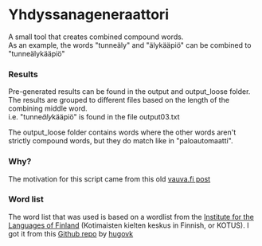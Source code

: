 # Yhdyssanageneraattori
A small tool that creates combined compound words.   
As an example, the words "tunneäly" and "älykääpiö" can be combined to "tunneälykääpiö"

### Results
Pre-generated results can be found in the output and output_loose folder.
The results are grouped to different files based on the length of the combining middle word.  
i.e. "tunne*äly*kääpiö" is found in the file output03.txt

The output_loose folder contains words where the other words aren't strictly compound words,
but they do match like in "paloautomaatti".

### Why?
The motivation for this script came from this old [vauva.fi post](https://www.vauva.fi/keskustelu/4211554/ketju/keksitaan_hauskoja_yhdyssanoja_tyyliin_lapsivesipuisto)

### Word list
The word list that was used is based on a wordlist from the [Institute for the Languages of Finland](http://kaino.kotus.fi/sanat/nykysuomi/) (Kotimaisten kielten keskus in Finnish, or KOTUS). I got it from this [Github repo](https://github.com/hugovk/everyfinnishword/) by [hugovk](https://github.com/hugovk)
